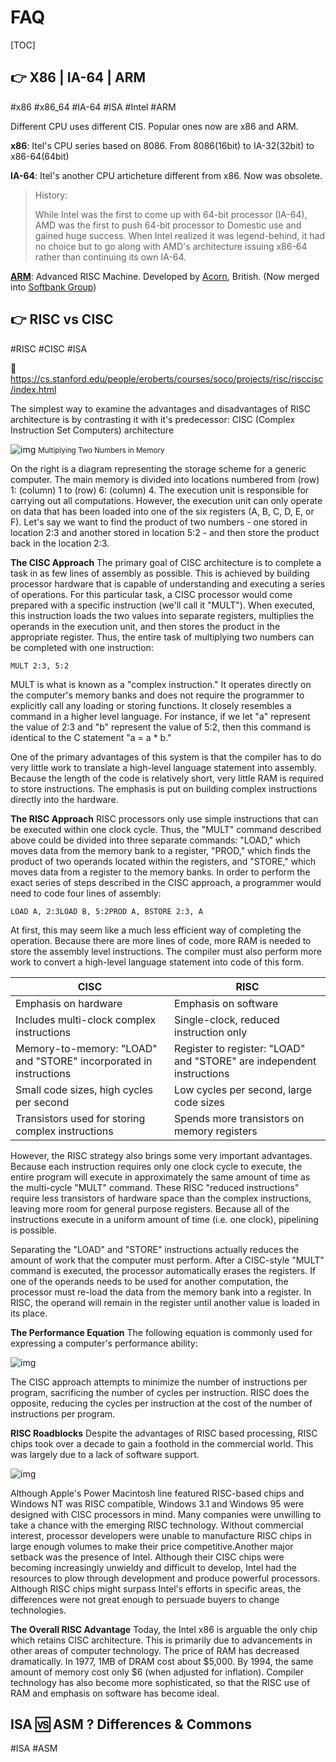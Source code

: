 # FAQ
[TOC]



## 👉 X86 | IA-64 | ARM
#x86 #x86_64 #IA-64 #ISA #Intel #ARM

Different CPU uses different CIS. Popular ones now are x86 and ARM.

**x86**: Itel's CPU series based on 8086. From 8086(16bit) to IA-32(32bit) to x86-64(64bit)

**IA-64**: Itel's another CPU articheture different from x86. Now was obsolete. 

> History:
>
> While Intel was the first to come up with 64-bit processor (IA-64), AMD was the first to push 64-bit processor to Domestic use and gained huge success. When Intel realized it was legend-behind, it had no choice but to go along with AMD's architecture issuing x86-64 rather than continuing its own IA-64. 

**[ARM](https://zh.wikipedia.org/zh-hans/ARM架構)**: Advanced RISC Machine. Developed by [Acorn](https://en.wikipedia.org/wiki/Acorn_Computers), British. (Now merged into [Softbank Group](https://en.wikipedia.org/wiki/SoftBank_Group))



[x86\x86-64\IA-32\IA-64]: https://www.cnblogs.com/wangyichao/p/4270394.html

[被我们熟知的X86，IA(Intel Architecture),ARM架构是什么样的历史]: https://blog.csdn.net/weixin_41831919/article/details/106168030

[ARM 架构]: https://zh.wikipedia.org/zh-hans/ARM架構

[Timeline: A brief history of the x86 microprocessor]: https://www.computerworld.com/article/2535019/timeline--a-brief-history-of-the-x86-microprocessor.html

[x86: Evolution of an Architecture]: https://www.cs.umd.edu/users/meesh/cmsc411/website/projects/blunck/x86.html

[x86]: https://en.wikipedia.org/wiki/X86#History



## 👉 RISC vs CISC
#RISC #CISC #ISA

🔗 https://cs.stanford.edu/people/eroberts/courses/soco/projects/risc/risccisc/index.html

The simplest way to examine the advantages and disadvantages of RISC architecture is by contrasting it with it's predecessor: CISC (Complex Instruction Set Computers) architecture

![img](https://cs.stanford.edu/people/eroberts/courses/soco/projects/risc/risccisc/options/memoryfig.gif)
<small>Multiplying Two Numbers in Memory</small>

On the right is a diagram representing the storage scheme for a generic computer. The main memory is divided into locations numbered from (row) 1: (column) 1 to (row) 6: (column) 4. The execution unit is responsible for carrying out all computations. However, the execution unit can only operate on data that has been loaded into one of the six registers (A, B, C, D, E, or F). Let's say we want to find the product of two numbers - one stored in location 2:3 and another stored in location 5:2 - and then store the product back in the location 2:3.

**The CISC Approach** 
The primary goal of CISC architecture is to complete a task in as few lines of assembly as possible. This is achieved by building processor hardware that is capable of understanding and executing a series of operations. For this particular task, a CISC processor would come prepared with a specific instruction (we'll call it "MULT"). When executed, this instruction loads the two values into separate registers, multiplies the operands in the execution unit, and then stores the product in the appropriate register. Thus, the entire task of multiplying two numbers can be completed with one instruction:

```shell
MULT 2:3, 5:2
```

MULT is what is known as a "complex instruction." It operates directly on the computer's memory banks and does not require the programmer to explicitly call any loading or storing functions. It closely resembles a command in a higher level language. For instance, if we let "a" represent the value of 2:3 and "b" represent the value of 5:2, then this command is identical to the C statement "a = a * b."

One of the primary advantages of this system is that the compiler has to do very little work to translate a high-level language statement into assembly. Because the length of the code is relatively short, very little RAM is required to store instructions. The emphasis is put on building complex instructions directly into the hardware. 

**The RISC Approach** 
RISC processors only use simple instructions that can be executed within one clock cycle. Thus, the "MULT" command described above could be divided into three separate commands: "LOAD," which moves data from the memory bank to a register, "PROD," which finds the product of two operands located within the registers, and "STORE," which moves data from a register to the memory banks. In order to perform the exact series of steps described in the CISC approach, a programmer would need to code four lines of assembly:

```shell
LOAD A, 2:3LOAD B, 5:2PROD A, BSTORE 2:3, A
```

At first, this may seem like a much less efficient way of completing the operation. Because there are more lines of code, more RAM is needed to store the assembly level instructions. The compiler must also perform more work to convert a high-level language statement into code of this form. 

| **CISC**                                                     | **RISC**                                                     |
| ------------------------------------------------------------ | ------------------------------------------------------------ |
| Emphasis on hardware                                         | Emphasis on software                                         |
| Includes multi-clock complex instructions                    | Single-clock, reduced instruction only                       |
| Memory-to-memory: "LOAD" and "STORE" incorporated in instructions | Register to register: "LOAD" and "STORE" are independent instructions |
| Small code sizes, high cycles per second                     | Low cycles per second, large code sizes                      |
| Transistors used for storing complex instructions            | Spends more transistors on memory registers                  |



However, the RISC strategy also brings some very important advantages. Because each instruction requires only one clock cycle to execute, the entire program will execute in approximately the same amount of time as the multi-cycle "MULT" command. These RISC "reduced instructions" require less transistors of hardware space than the complex instructions, leaving more room for general purpose registers. Because all of the instructions execute in a uniform amount of time (i.e. one clock), pipelining is possible.

Separating the "LOAD" and "STORE" instructions actually reduces the amount of work that the computer must perform. After a CISC-style "MULT" command is executed, the processor automatically erases the registers. If one of the operands needs to be used for another computation, the processor must re-load the data from the memory bank into a register. In RISC, the operand will remain in the register until another value is loaded in its place.

**The Performance Equation**
The following equation is commonly used for expressing a computer's performance ability:



![img](https://cs.stanford.edu/people/eroberts/courses/soco/projects/risc/risccisc/options/performanceeq.gif)

The CISC approach attempts to minimize the number of instructions per program, sacrificing the number of cycles per instruction. RISC does the opposite, reducing the cycles per instruction at the cost of the number of instructions per program. 

**RISC Roadblocks** 
Despite the advantages of RISC based processing, RISC chips took over a decade to gain a foothold in the commercial world. This was largely due to a lack of software support.

![img](https://cs.stanford.edu/people/eroberts/courses/soco/projects/risc/risccisc/options/roadblock.jpg)

Although Apple's Power Macintosh line featured RISC-based chips and Windows NT was RISC compatible, Windows 3.1 and Windows 95 were designed with CISC processors in mind. Many companies were unwilling to take a chance with the emerging RISC technology. Without commercial interest, processor developers were unable to manufacture RISC chips in large enough volumes to make their price competitive.Another major setback was the presence of Intel. Although their CISC chips were becoming increasingly unwieldy and difficult to develop, Intel had the resources to plow through development and produce powerful processors. Although RISC chips might surpass Intel's efforts in specific areas, the differences were not great enough to persuade buyers to change technologies.

**The Overall RISC Advantage** 
Today, the Intel x86 is arguable the only chip which retains CISC architecture. This is primarily due to advancements in other areas of computer technology. The price of RAM has decreased dramatically. In 1977, 1MB of DRAM cost about $5,000. By 1994, the same amount of memory cost only $6 (when adjusted for inflation). Compiler technology has also become more sophisticated, so that the RISC use of RAM and emphasis on software has become ideal.



## ISA 🆚 ASM ? Differences & Commons
#ISA #ASM 

[Are instruction set and assembly language the same thing? | Stackoverflow]: https://stackoverflow.com/a/5384544/16542494

